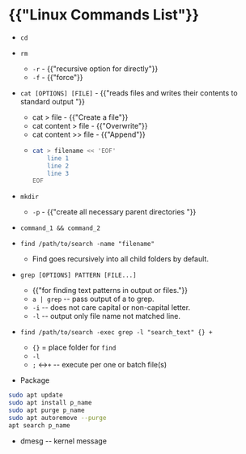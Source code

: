 # {{"Linux Commands List"}}
* `cd`
* `rm`
    * `-r` - {{"recursive option for directly"}}
    * `-f` - {{"force"}}
* `cat [OPTIONS] [FILE]` - {{"reads files and writes their contents to standard output "}}
    * cat > file - {{"Create a file"}}
    * cat content > file - {{"Overwrite"}}
    * cat content >> file - {{"Append"}}
    *   ```bash
        cat > filename << 'EOF'
            line 1
            line 2
            line 3
        EOF
        ```

* `mkdir`
    * `-p` - {{"create all necessary parent directories "}}

* `command_1 && command_2`

* `find /path/to/search -name "filename"`
    *  Find goes recursively into all child folders by default.

* `grep [OPTIONS] PATTERN [FILE...]`
    * {{"for finding text patterns in output or files."}}
    * `a | grep` -- pass output of a to grep.
    * `-i` -- does not care capital or non-capital letter.
    * `-l` -- output only file name not matched line.

* `find /path/to/search -exec grep -l "search_text" {} +`
    * `{}` = place folder for `find`
    * `-l`
    * `;` <->`+` -- execute per one or batch file(s)

* Package
```bash
sudo apt update
sudo apt install p_name
sudo apt purge p_name
sudo apt autoremove --purge
apt search p_name
```

* dmesg -- kernel message

